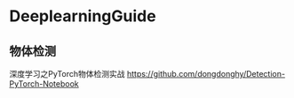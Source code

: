 # DeeplearningGuide

## 物体检测

深度学习之PyTorch物体检测实战 
https://github.com/dongdonghy/Detection-PyTorch-Notebook
